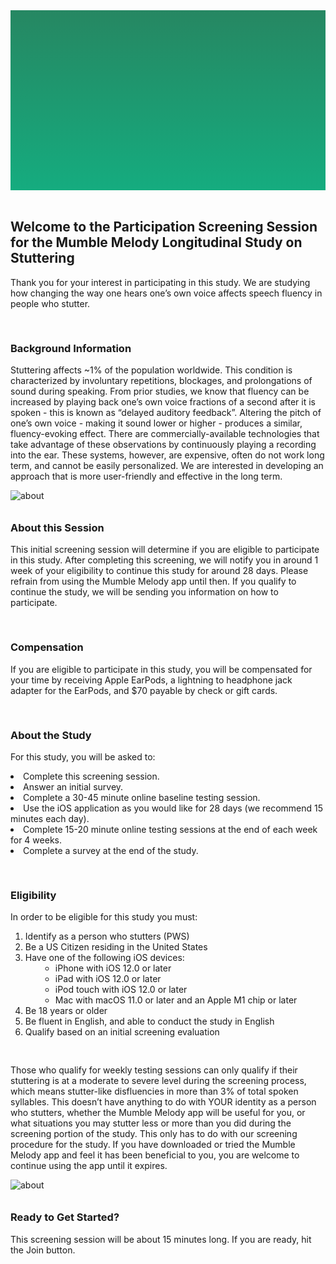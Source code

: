 <section style="height: 30vw; min-height: 15rem;
      background: linear-gradient(#268762, #15ac7f)">
        <div style="
          height: 30vw;
          min-height: 15rem;
          background-image: url(https://raw.githubusercontent.com/alishakodibagkar/MumbleMelody_LongitudinalStudy_Screening/master/protocol/mainlogooval2.svg);
          background-position: center;
          background-size: contain;
          background-repeat: no-repeat">
        </div>
      </section>
      <br>

<section>
<div class="container-fluid">
  <h2>Welcome to the Participation Screening Session for the Mumble Melody Longitudinal Study on Stuttering</h2>
  <p>Thank you for your interest in participating in this study. We are studying how changing the way one hears one’s own voice affects speech fluency in people who stutter.
  </p>
</div>
</section>

<section>
  <div class="text" style="padding-top: 1rem">
    <h3>Background Information</h3>
    <p>Stuttering affects ~1% of the population worldwide. This condition is characterized by involuntary repetitions, blockages, and prolongations of sound during speaking. From prior studies, we know that fluency can be increased by playing back one’s own voice fractions of a second after it is spoken - this is known as “delayed auditory feedback”. Altering the pitch of one’s own voice - making it sound lower or higher - produces a similar, fluency-evoking effect. There are commercially-available technologies that take advantage of these observations by continuously playing a recording into the ear. These systems, however, are expensive, often do not work long term, and cannot be easily personalized. We are interested in developing an approach that is more user-friendly and effective in the long term.
    </p>
  </div>
  <div class="image">
    <img style="margin-bottom: -6px" src="https://raw.githubusercontent.com/alishakodibagkar/MumbleMelody_LongitudinalStudy_Screening/master/protocol/sld2.svg" alt="about"/>
  </div>
</div>
</section>

<section>
  <div class="text" style="padding-top: 1rem">
    <h3>About this Session</h3>
    <p>This initial screening session will determine if you are eligible to participate in this study. After completing this screening, we will notify you in around 1 week of your eligibility to continue this study for around 28 days. Please refrain from using the Mumble Melody app until then. If you qualify to continue the study, we will be sending you information on how to participate.
    </p>
  </div>
</div>
</section>

<section>
  <div class="text" style="padding-top: 1rem">
    <h3>Compensation</h3>
    <p>If you are eligible to participate in this study, you will be compensated for your time by receiving Apple EarPods, a lightning to headphone jack adapter for the EarPods, and $70 payable by check or gift cards. 
    </p>
  </div>
</div>
</section>

<section>
  <div class="text" style="padding-top: 1rem">
    <h3>About the Study</h3>
    <p>For this study, you will be asked to:
    <li>Complete this screening session.
    <li>Answer an initial survey.
    <li>Complete a 30-45 minute online baseline testing session.
    <li>Use the iOS application as you would like for 28 days (we recommend 15 minutes each day).
    <li>Complete 15-20 minute online testing sessions at the end of each week for 4 weeks.
    <li>Complete a survey at the end of the study.
    </p>
  </div>
</div>
</section>

<section>
  <div class="text" style="padding-top: 1rem">
    <h3>Eligibility</h3>
    <p>In order to be eligible for this study you must:
    </p> <ol> <li><span style="font-weight: normal;">Identify as a person who stutters (PWS)</span></li> <li><span style="font-weight: normal;">Be a US Citizen residing in the United States</span></li> <li><span style="font-weight: normal;">Have one of the following iOS devices:</span> <ul style="margin-top: 0; margin-bottom: 0; padding-inline-start: 48px;"> <li><span style="font-weight: normal;">iPhone with iOS 12.0 or later </span></li> <li><span style="font-weight: normal;">iPad with iOS 12.0 or later</span></li> <li><span style="font-weight: normal;">iPod touch with iOS 12.0 or later</span></li> <li><span style="font-weight: normal;">Mac with macOS 11.0 or later and an Apple M1 chip or later</span></li> </ul> </li> <li><span style="font-weight: normal;">Be 18 years or older </span></li> <li><span style="font-weight: normal;">Be fluent in English, and able to conduct the study in English</span></li> <li><span style="font-weight: normal;">Qualify based on an initial screening evaluation</span></li> </ol>
    </p>
  </div>
</div>
</section>

<section>
  <div class="text" style="padding-top: 1rem">
    <p> Those who qualify for weekly testing sessions can only qualify if their stuttering is at a moderate to severe level during the screening process, which means stutter-like disfluencies in more than 3% of total spoken syllables. This doesn’t have anything to do with YOUR identity as a person who stutters, whether the Mumble Melody app will be useful for you, or what situations you may stutter less or more than you did during the screening portion of the study. This only has to do with our screening procedure for the study. If you have downloaded or tried the Mumble Melody app and feel it has been beneficial to you, you are welcome to continue using the app until it expires.
    </p>
  </div>
    <div class="image">
    <img style="margin-bottom: -6px" src="https://raw.githubusercontent.com/alishakodibagkar/MumbleMelody_LongitudinalStudy_Screening/master/protocol/appphone4.svg" alt="about"/>
  </div>
</div>
</section>

<section>
  <div class="text" style="padding-top: 1rem">
    <h3>Ready to Get Started?</h3>
    <p>This screening session will be about 15 minutes long. If you are ready, hit the Join button.
    </p>
  </div>
</div>
</section>
